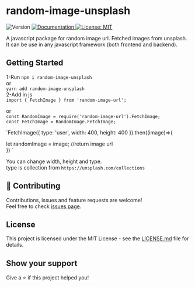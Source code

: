 # random-image-unsplash
<p>
  <img alt="Version" src="https://img.shields.io/badge/version-1.0.3-blue.svg?cacheSeconds=2592000" />
  <a href="https://github.com/uzairkhan01/node-chat-stream" target="_blank">
    <img alt="Documentation" src="https://img.shields.io/badge/documentation-yes-brightgreen.svg" />
  </a>
  <a href="#" target="_blank">
    <img alt="License: MIT" src="https://img.shields.io/badge/License-MIT-yellow.svg" />
  </a>
</p>  
A javascript package for random image url. Fetched images from unsplash. It can be use in any javascript framework (both frontend and backend).

## Getting Started
1-Run
`npm i random-image-unsplash`  
or  
`yarn add random-image-unsplash`  
2-Add in js   
`import { FetchImage } from 'random-image-url';` 

or  
`const RandomImage = require('random-image-url').FetchImage;`  
`const FetchImage = RandomImage.FetchImage;`  





`FetchImage({ type: 'user', width: 400, height: 400 }).then((image)=>{  

 let randomImage = image; //return image url  
}) 
`


You can change width, height and type.  
type is collection from `https://unsplash.com/collections`  

## 🤝 Contributing

Contributions, issues and feature requests are welcome!<br />Feel free to check [issues page](https://github.com/uzairkhan01/node-chat-stream/issues). 

## License

This project is licensed under the MIT License - see the [LICENSE.md](LICENSE.md) file for details.

## Show your support

Give a ⭐️ if this project helped you!  

